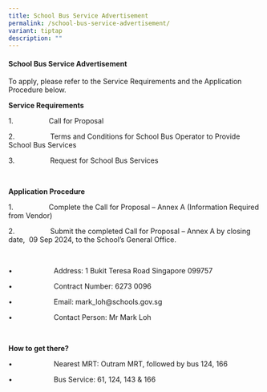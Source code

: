 ```yaml
---
title: School Bus Service Advertisement
permalink: /school-bus-service-advertisement/
variant: tiptap
description: ""
---
```

<h4><strong>School Bus Service Advertisement</strong></h4>
<p>To apply, please refer to the Service Requirements and the Application
Procedure below.</p>
<p><strong>Service Requirements</strong>
</p>
<p>1.&nbsp;&nbsp;&nbsp;&nbsp;&nbsp;&nbsp;&nbsp;&nbsp;&nbsp;&nbsp;&nbsp;&nbsp;&nbsp;&nbsp;&nbsp;&nbsp;&nbsp;
Call for Proposal</p>
<p>2.&nbsp;&nbsp;&nbsp;&nbsp;&nbsp;&nbsp;&nbsp;&nbsp;&nbsp;&nbsp;&nbsp;&nbsp;&nbsp;&nbsp;&nbsp;&nbsp;&nbsp;
Terms and Conditions for School Bus Operator to Provide School Bus Services</p>
<p>3.&nbsp;&nbsp;&nbsp;&nbsp;&nbsp;&nbsp;&nbsp;&nbsp;&nbsp;&nbsp;&nbsp;&nbsp;&nbsp;&nbsp;&nbsp;&nbsp;&nbsp;
Request for School Bus Services</p>
<p>&nbsp;</p>
<p><strong>Application Procedure</strong>
</p>
<p>1.&nbsp;&nbsp;&nbsp;&nbsp;&nbsp;&nbsp;&nbsp;&nbsp;&nbsp;&nbsp;&nbsp;&nbsp;&nbsp;&nbsp;&nbsp;&nbsp;&nbsp;
Complete the Call for Proposal – Annex A (Information Required from Vendor)</p>
<p>2.&nbsp;&nbsp;&nbsp;&nbsp;&nbsp;&nbsp;&nbsp;&nbsp;&nbsp;&nbsp;&nbsp;&nbsp;&nbsp;&nbsp;&nbsp;&nbsp;&nbsp;
Submit the completed Call for Proposal – Annex A by closing date, &nbsp;09
Sep 2024, to the School’s General Office.</p>
<p>&nbsp;</p>
<p>•&nbsp;&nbsp;&nbsp;&nbsp;&nbsp;&nbsp;&nbsp;&nbsp;&nbsp;&nbsp;&nbsp;&nbsp;&nbsp;&nbsp;&nbsp;&nbsp;&nbsp;&nbsp;&nbsp;&nbsp;
Address: 1 Bukit Teresa Road Singapore 099757</p>
<p>•&nbsp;&nbsp;&nbsp;&nbsp;&nbsp;&nbsp;&nbsp;&nbsp;&nbsp;&nbsp;&nbsp;&nbsp;&nbsp;&nbsp;&nbsp;&nbsp;&nbsp;&nbsp;&nbsp;&nbsp;
Contract Number: 6273 0096</p>
<p>•&nbsp;&nbsp;&nbsp;&nbsp;&nbsp;&nbsp;&nbsp;&nbsp;&nbsp;&nbsp;&nbsp;&nbsp;&nbsp;&nbsp;&nbsp;&nbsp;&nbsp;&nbsp;&nbsp;&nbsp;
Email: <a rel="noopener noreferrer nofollow" target="_blank">mark_loh@schools.gov.sg</a>
</p>
<p>•&nbsp;&nbsp;&nbsp;&nbsp;&nbsp;&nbsp;&nbsp;&nbsp;&nbsp;&nbsp;&nbsp;&nbsp;&nbsp;&nbsp;&nbsp;&nbsp;&nbsp;&nbsp;&nbsp;&nbsp;
Contact Person: Mr Mark Loh</p>
<p>&nbsp;</p>
<p><strong>How to get there?</strong>
</p>
<p>•&nbsp;&nbsp;&nbsp;&nbsp;&nbsp;&nbsp;&nbsp;&nbsp;&nbsp;&nbsp;&nbsp;&nbsp;&nbsp;&nbsp;&nbsp;&nbsp;&nbsp;&nbsp;&nbsp;&nbsp;
Nearest MRT: Outram MRT, followed by bus 124, 166</p>
<p>•&nbsp;&nbsp;&nbsp;&nbsp;&nbsp;&nbsp;&nbsp;&nbsp;&nbsp;&nbsp;&nbsp;&nbsp;&nbsp;&nbsp;&nbsp;&nbsp;&nbsp;&nbsp;&nbsp;&nbsp;
Bus Service: 61, 124, 143 &amp; 166</p>